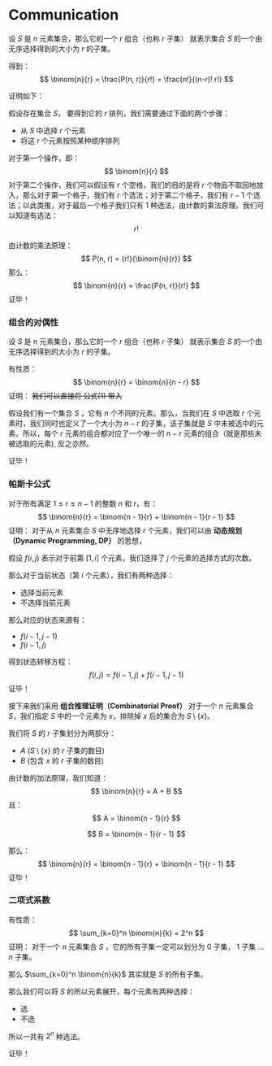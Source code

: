 # Communication



设 $S$ 是 $n$ 元素集合，那么它的一个 $r$ 组合（也称 $r$ 子集） 就表示集合 $S$ 的一个由无序选择得到的大小为 $r$ 的子集。



得到：
$$
\binom{n}{r} = \frac{P(n, r)}{r!} = \frac{n!}{(n-r)! r!}
$$


证明如下：

假设存在集合 $S$， 要得到它的 $r$ 排列，我们需要通过下面的两个步骤：

- 从 $S$ 中选择 $r$ 个元素
- 将这 $r$ 个元素按照某种顺序排列

对于第一个操作，即：
$$
\binom{n}{r}
$$
对于第二个操作，我们可以假设有 $r$ 个空格，我们的目的是将 $r$ 个物品不取回地放入，那么对于第一个格子，我们有 $r$ 个选法；对于第二个格子，我们有 $r - 1$ 个选法；以此类推，对于最后一个格子我们只有 $1$ 种选法，由计数的乘法原理。我们可以知道有选法：
$$
r!
$$


由计数的乘法原理：
$$
P(n, r) = {r!}{\binom{n}{r}}
$$
那么：
$$
\binom{n}{r} = \frac{P(n, r)}{r!}
$$
证毕！



### 组合的对偶性

设 $S$ 是 $n$ 元素集合，那么它的一个 $r$ 组合（也称 $r$ 子集） 就表示集合 $S$ 的一个由无序选择得到的大小为 $r$​ 的子集。

有性质：
$$
\binom{n}{r} = \binom{n}{n - r}
$$
证明：
~~我们可以直接将 公式(1) 带入~~

假设我们有一个集合 $S$ ，它有 $n$ 个不同的元素。那么，当我们在 $S$ 中选取 $r$ 个元素时，我们同时也定义了一个大小为 $n-r$ 的子集，该子集就是 $S$ 中未被选中的元素。所以，每个 $r$ 元素的组合都对应了一个唯一的 $n-r$ 元素的组合（就是那些未被选取的元素), 反之亦然。

证毕！



### 帕斯卡公式

对于所有满足 $1 \leq r \leq n - 1$ 的整数 $n$ 和 $r$，有：
$$
\binom{n}{r} = \binom{n - 1}{r} + \binom{n - 1}{r - 1}
$$
证明：
对于从 $n$ 元素集合 $S$ 中无序地选择 $r$ 个元素，我们可以由 **动态规划（Dynamic Programming, DP）** 的思想，

假设 $f(i, j)$ 表示对于前第 $[1,i]$ 个元素，我们选择了 $j$ 个元素的选择方式的次数。

那么对于当前状态（第 $i$ 个元素），我们有两种选择：

- 选择当前元素
- 不选择当前元素

那么对应的状态来源有：

- $f(i - 1, j - 1)$
- $f(i - 1, j)$

得到状态转移方程：
$$
f(i, j) = f(i - 1, j) + f(i - 1, j - 1)
$$
证毕！

接下来我们采用 **组合推理证明（Combinatorial Proof）**
对于一个 $n$ 元素集合 $S$，我们指定 $S$ 中的一个元素为 $x$，排除掉 $x$ 后的集合为 $S\setminus\{x\}$。

我们将 $S$ 的 $r$ 子集划分为两部分：

- $A$ ($S\setminus\{x\}$ 的 $r$ 子集的数目)
- $B$ (包含 $x$ 的 $r$ 子集的数目)

由计数的加法原理，我们知道：
$$
\binom{n}{r} = A + B
$$
且：
$$
A = \binom{n - 1}{r}
$$

$$
B = \binom{n - 1}{r - 1}
$$

那么：
$$
\binom{n}{r} = \binom{n - 1}{r} + \binom{n - 1}{r - 1}
$$
证毕！



### 二项式系数

有性质：
$$
\sum_{k=0}^n \binom{n}{k} = 2^n
$$
证明：
对于一个 $n$ 元素集合 $S$ ，它的所有子集一定可以划分为 $0$ 子集， $1$ 子集 ... $n$ 子集。

那么 $\sum_{k=0}^n \binom{n}{k}$ 其实就是 $S$ 的所有子集。

那么我们可以将 $S$ 的所以元素展开，每个元素有两种选择：

-  选
- 不选

所以一共有 $2^n$ 种选法。

证毕！

